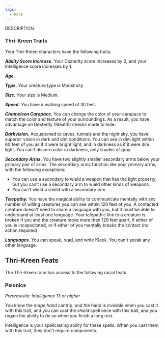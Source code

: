```yaml
---
tags:
  - Race
---
```

DESCRIPTION.

### Thri-Kreen Traits
Your Thri-Kreen characters have the following traits.

***Ability Score Increase.***
Your Dexterity score increases by 2, and your Intelligence score increases by 1.

***Age.***


***Type.***
Your creature type is Monstrsity

***Size.***
Your size is Medium.

***Speed.***
You have a walking speed of 30 feet.

***Chameleon Carapace.***
You can change the color of your carapace to match the color and texture of your surroundings. As a result, you have advantage on Dexterity (Stealth) checks made to hide.

***Darkvision.***
Accustomed to caves, tunnels and the night sky, you have superior vision in dark and dim conditions. You can see in dim light within 60 feet of you as if it were bright light, and in darkness as if it were dim light. You can't discern color in darkness, only shades of gray.

***Secondary Arms.***
You have two slightly smaller secondary arms below your primary pair of arms. The secondary arms function like your primary arms, with the following exceptions:
- You can use a secondary to wield a weapon that has the light property, but you can’t use a secondary arm to wield other kinds of weapons.
- You can’t wield a shield with a secondary arm.

***Telepathy.***
You have the magical ability to communicate mentally with any number of willing creatures you can see within 120 feet of you. A contacted creature doesn't need to share a language with you, but it must be able to understand at least one language. Your telepathic link to a creature is broken if you and the creature move more than 120 feet apart, if either of you is incapacitated, or if either of you mentally breaks the contact (no action required).

***Languages.***
You can speak, read, and write Kleek. You can't speak any other language.


## Thri-Kreen Feats
The Thri-Kreen race has access to the following racial feats.

### Psionics
*Prerequisite: Intelligence 13 or higher*

You know the *mage hand* cantrip, and the hand is invisible when you cast it with this trait, and you can cast the *shield* spell once with this trait, and you regain the ability to do so when you finish a long rest.

Intelligence is your spellcasting ability for these spells. When you cast them with this trait, they don't require components.